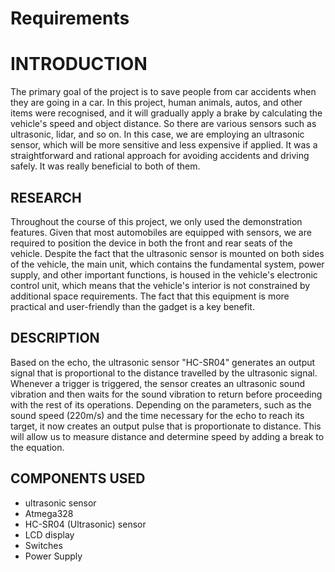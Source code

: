 # Requirements

 # INTRODUCTION 
  The primary goal of the project is to save people from car accidents when they are going in a car. In this project, human animals, autos, and other items were recognised, and it will gradually apply a brake by calculating the vehicle's speed and object distance. So there are various sensors such as ultrasonic, lidar, and so on. In this case, we are employing an ultrasonic sensor, which will be more sensitive and less expensive if applied. It was a straightforward and rational approach for avoiding accidents and driving safely. It was really beneficial to both of them.
  
## RESEARCH 
Throughout the course of this project, we only used the demonstration features. Given that most automobiles are equipped with sensors, we are required to position the device in both the front and rear seats of the vehicle. Despite the fact that the ultrasonic sensor is mounted on both sides of the vehicle, the main unit, which contains the fundamental system, power supply, and other important functions, is housed in the vehicle's electronic control unit, which means that the vehicle's interior is not constrained by additional space requirements. The fact that this equipment is more practical and user-friendly than the gadget is a key benefit.

## DESCRIPTION
Based on the echo, the ultrasonic sensor "HC-SR04" generates an output signal that is proportional to the distance travelled by the ultrasonic signal. Whenever a trigger is triggered, the sensor creates an ultrasonic sound vibration and then waits for the sound vibration to return before proceeding with the rest of its operations. Depending on the parameters, such as the sound speed (220m/s) and the time necessary for the echo to reach its target, it now creates an output pulse that is proportionate to distance. This will allow us to measure distance and determine speed by adding a break to the equation.

## COMPONENTS USED
- ultrasonic sensor
- Atmega328
- HC-SR04 (Ultrasonic) sensor
- LCD display
- Switches
- Power Supply
